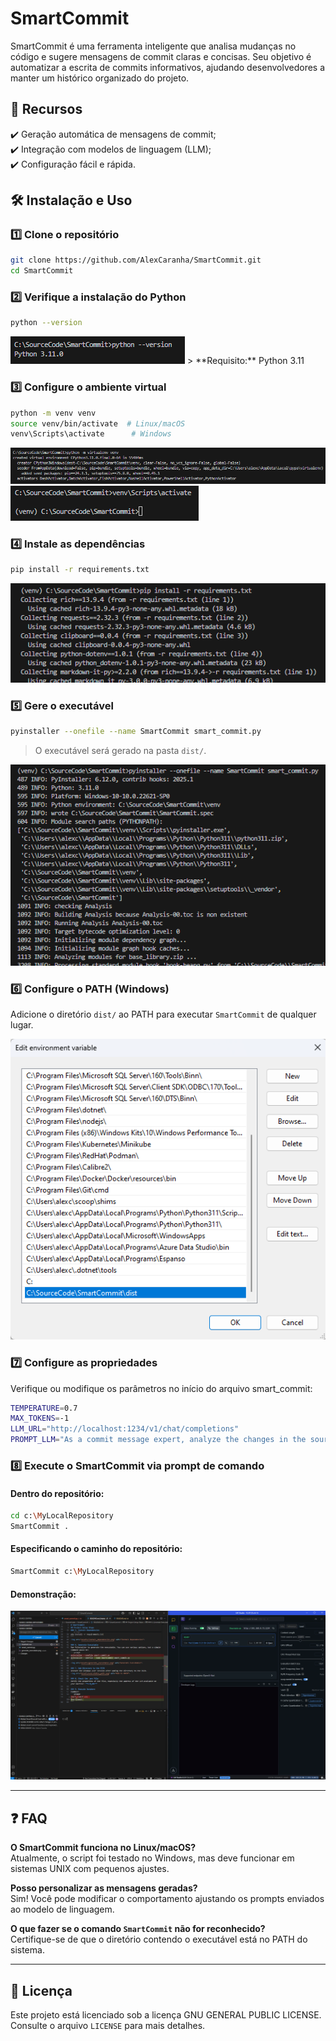 # SmartCommit

SmartCommit é uma ferramenta inteligente que analisa mudanças no código e sugere mensagens de commit claras e concisas. Seu objetivo é automatizar a escrita de commits informativos, ajudando desenvolvedores a manter um histórico organizado do projeto.

## 📌 Recursos

✔️ Geração automática de mensagens de commit;  
✔️ Integração com modelos de linguagem (LLM);  
✔️ Configuração fácil e rápida.  

## 🛠️ Instalação e Uso

### 1️⃣ Clone o repositório
```bash
git clone https://github.com/AlexCaranha/SmartCommit.git
cd SmartCommit
```

### 2️⃣ Verifique a instalação do Python
```bash
python --version
```
<img src="assets/python_version.png" alt="Python Version">
> **Requisito:** Python 3.11  

### 3️⃣ Configure o ambiente virtual
```bash
python -m venv venv
source venv/bin/activate  # Linux/macOS
venv\Scripts\activate      # Windows
```
<img src="assets/virtual_env_venv.png" alt="Virtual Environment">
<img src="assets/venv_activate.png" alt="Activate Virtual Environment">

### 4️⃣ Instale as dependências
```bash
pip install -r requirements.txt
```
<img src="assets/install_dependencies.png" alt="Install Dependencies">

### 5️⃣ Gere o executável
```bash
pyinstaller --onefile --name SmartCommit smart_commit.py
```
> O executável será gerado na pasta `dist/`.  

<img src="assets/generate_executable.png" alt="Generate Executable">

### 6️⃣ Configure o PATH (Windows)
Adicione o diretório `dist/` ao PATH para executar `SmartCommit` de qualquer lugar.  

<img src="assets/executable_path.png" alt="Add to PATH">

### 7️⃣ Configure as propriedades
Verifique ou modifique os parâmetros no início do arquivo smart_commit:  

```bash
TEMPERATURE=0.7
MAX_TOKENS=-1
LLM_URL="http://localhost:1234/v1/chat/completions"
PROMPT_LLM="As a commit message expert, analyze the changes in the source code and suggest a commit message that is clear, direct, concise, and in English. Highlight instances of new or deleted files. Provide only the commit message without additional explanations or information. Keep the message brief."
```

### 8️⃣ Execute o SmartCommit via prompt de comando

#### Dentro do repositório:  
```bash
cd c:\MyLocalRepository
SmartCommit .
```
#### Especificando o caminho do repositório:  
```bash
SmartCommit c:\MyLocalRepository
```

#### Demonstração:  
<img src="assets/LM_Studio_dCOr9IK7Th.gif" alt="Demo">

---

## ❓ FAQ

**O SmartCommit funciona no Linux/macOS?**  
Atualmente, o script foi testado no Windows, mas deve funcionar em sistemas UNIX com pequenos ajustes.  

**Posso personalizar as mensagens geradas?**  
Sim! Você pode modificar o comportamento ajustando os prompts enviados ao modelo de linguagem.  

**O que fazer se o comando `SmartCommit` não for reconhecido?**  
Certifique-se de que o diretório contendo o executável está no PATH do sistema.  

---

## 📜 Licença

Este projeto está licenciado sob a licença GNU GENERAL PUBLIC LICENSE. Consulte o arquivo `LICENSE` para mais detalhes.

